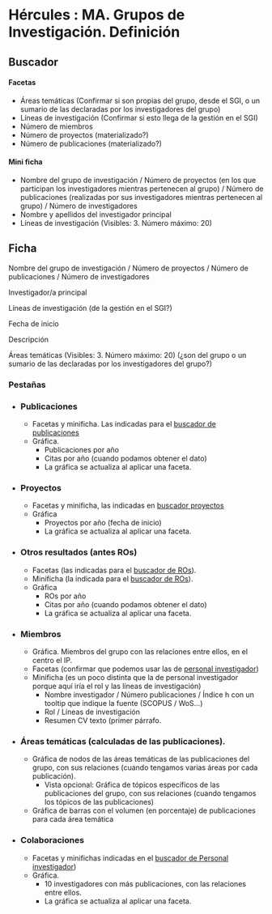 # Hércules : MA. Grupos de Investigación. Definición



## Buscador

#### Facetas

* Áreas temáticas (Confirmar si son propias del grupo, desde el SGI, o un sumario de las declaradas por los investigadores del grupo)
* Líneas de investigación (Confirmar si esto llega de la gestión en el SGI)
* Número de miembros
* Número de proyectos (materializado?)
* Número de publicaciones (materializado?)

#### Mini ficha

* Nombre del grupo de investigación / Número de proyectos (en los que participan los investigadores mientras pertenecen al grupo) / Número de publicaciones (realizadas por sus investigadores mientras pertenecen al grupo) / Número de investigadores
* Nombre y apellidos del investigador principal
* Líneas de investigación (Visibles: 3\. Número máximo: 20\)

## Ficha

Nombre del grupo de investigación / Número de proyectos / Número de publicaciones / Número de investigadores

Investigador/a principal

Líneas de investigación (de la gestión en el SGI?)

Fecha de inicio

Descripción

Áreas temáticas (Visibles: 3\. Número máximo: 20\) (¿son del grupo o un sumario de las declaradas por los investigadores del grupo?)

### Pestañas

* ### Publicaciones


	+ Facetas y minificha. Las indicadas para el [buscador de publicaciones](https://confluence.um.es/confluence/pages/viewpage.action?pageId=312705247 "https://confluence.um.es/confluence/pages/viewpage.action?pageId=312705247")
	+ Gráfica.
		- Publicaciones por año
		- Citas por año (cuando podamos obtener el dato)
		- La gráfica se actualiza al aplicar una faceta.
* ### Proyectos


	+ Facetas y minificha, las indicadas en [buscador proyectos](https://confluence.um.es/confluence/pages/viewpage.action?pageId=312705185 "https://confluence.um.es/confluence/pages/viewpage.action?pageId=312705185")
	+ Gráfica
		- Proyectos por año (fecha de inicio)
		- La gráfica se actualiza al aplicar una faceta.
* ### Otros resultados (antes ROs)


	+ Facetas (las indicadas para el [buscador de ROs](https://confluence.um.es/confluence/pages/viewpage.action?pageId=319750153 "https://confluence.um.es/confluence/pages/viewpage.action?pageId=319750153")).
	+ Minificha (la indicada para el [buscador de ROs](https://confluence.um.es/confluence/pages/viewpage.action?pageId=319750153 "https://confluence.um.es/confluence/pages/viewpage.action?pageId=319750153")).
	+ Gráfica
		- ROs por año
		- Citas por año (cuando podamos obtener el dato)
		- La gráfica se actualiza al aplicar una faceta.
* ### Miembros


	+ Gráfica. Miembros del grupo con las relaciones entre ellos, en el centro el IP.
	+ Facetas (confirmar que podemos usar las de [personal investigador](/hercules/portal-nacional-avanzado-de-investigacion-hercules-ma-metodos-de-analisis/analisis-funcional-portal-nacional-avanzado-de-investigacion-hercules-ma-metodos-de-analisis/busqueda-de-investigadores-modulo-research-synergy-finder/analisis-preliminar-modulo-research-synergy-finder/ma-investigadores-definicion.md "/hercules/portal-nacional-avanzado-de-investigacion-hercules-ma-metodos-de-analisis/analisis-funcional-portal-nacional-avanzado-de-investigacion-hercules-ma-metodos-de-analisis/busqueda-de-investigadores-modulo-research-synergy-finder/analisis-preliminar-modulo-research-synergy-finder/ma-investigadores-definicion.md"))
	+ Minificha (es un poco distinta que la de personal investigador porque aquí iría el rol y las líneas de investigación)
		- Nombre investigador / Número publicaciones / Índice h con un tooltip que indique la fuente (SCOPUS / WoS…)
		- Rol / Líneas de investigación
		- Resumen CV texto (primer párrafo.
* ### Áreas temáticas (calculadas de las publicaciones).


	+ Gráfica de nodos de las áreas temáticas de las publicaciones del grupo, con sus relaciones (cuando tengamos varias áreas por cada publicación).
		- Vista opcional: Gráfica de tópicos específicos de las publicaciones del grupo, con sus relaciones (cuando tengamos los tópicos de las publicaciones)
	+ Gráfica de barras con el volumen (en porcentaje) de publicaciones para cada área temática
* ### Colaboraciones


	+ Facetas y minifichas indicadas en el [buscador de Personal investigador](https://confluence.um.es/confluence/pages/viewpage.action?pageId=314671109 "https://confluence.um.es/confluence/pages/viewpage.action?pageId=314671109"))
	+ Gráfica.
		- 10 investigadores con más publicaciones, con las relaciones entre ellos.
		- La gráfica se actualiza al aplicar una faceta.




